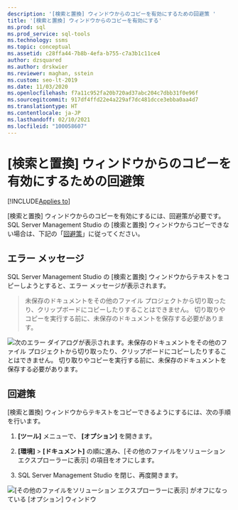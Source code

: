 ```yaml
---
description: '[検索と置換] ウィンドウからのコピーを有効にするための回避策 '
title: '[検索と置換] ウィンドウからのコピーを有効にする'
ms.prod: sql
ms.prod_service: sql-tools
ms.technology: ssms
ms.topic: conceptual
ms.assetid: c28ffa44-7b8b-4efa-b755-c7a3b1c11ce4
author: dzsquared
ms.author: drskwier
ms.reviewer: maghan, sstein
ms.custom: seo-lt-2019
ms.date: 11/03/2020
ms.openlocfilehash: f7a11c952fa20b720ad37abc204c7dbb31f0e96f
ms.sourcegitcommit: 917df4ffd22e4a229af7dc481dcce3ebba0aa4d7
ms.translationtype: HT
ms.contentlocale: ja-JP
ms.lasthandoff: 02/10/2021
ms.locfileid: "100058607"
---
```

# <a name="workaround-to-enable-copying-from-find-and-replace-window"></a>[検索と置換] ウィンドウからのコピーを有効にするための回避策

[!INCLUDE[Applies to](../../includes/appliesto-ss-asdb-asdw-xxx-md.md)]

[検索と置換] ウィンドウからのコピーを有効にするには、回避策が必要です。  SQL Server Management Studio の [検索と置換] ウィンドウからコピーできない場合は、下記の「[回避策](#workaround)」に従ってください。

## <a name="error-message"></a>エラー メッセージ

SQL Server Management Studio の [検索と置換] ウィンドウからテキストをコピーしようとすると、エラー メッセージが表示されます。

> 未保存のドキュメントをその他のファイル プロジェクトから切り取ったり、クリップボードにコピーしたりすることはできません。 切り取りやコピーを実行する前に、未保存のドキュメントを保存する必要があります。

![次のエラー ダイアログが表示されます。未保存のドキュメントをその他のファイル プロジェクトから切り取ったり、クリップボードにコピーしたりすることはできません。 切り取りやコピーを実行する前に、未保存のドキュメントを保存する必要があります。](../media/troubleshoot/unable-copy-find-replace-window.png)

## <a name="workaround"></a>回避策

[検索と置換] ウィンドウからテキストをコピーできるようにするには、次の手順を行います。

1. **[ツール]** メニューで、 **[オプション]** を開きます。

2. **[環境]** > **[ドキュメント]** の順に進み、[その他のファイルをソリューション エクスプローラーに表示] の項目をオフにします。

3. SQL Server Management Studio を閉じ、再度開きます。

![[その他のファイルをソリューション エクスプローラーに表示] がオフになっている [オプション] ウィンドウ](../media/troubleshoot/fix-copy-find-replace-window.png)

